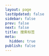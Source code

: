 ```yaml
---
layout: page
lastUpdated: false
sidebar: false
prev: false
next: false
title: 搜索标签
meta:
  hidden: true
publish: false
---
```


<script setup>
  import TagSearchPage from ".vitepress/theme/components/TagSearchPage.vue";
</script>

<ClientOnly>
  <TagSearchPage />
</ClientOnly>
